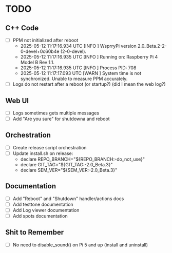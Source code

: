 # TODO

## C++ Code

- [ ] PPM not initialized after reboot
  - 2025-05-12 11:17:16.934 UTC [INFO ] WsprryPi version 2.0_Beta.2-2-0-devel+0c60b4e (2-0-devel).
  - 2025-05-12 11:17:16.935 UTC [INFO ] Running on: Raspberry Pi 4 Model B Rev 1.1.
  - 2025-05-12 11:17:16.935 UTC [INFO ] Process PID: 708
  - 2025-05-12 11:17:17.093 UTC [WARN ] System time is not synchronized. Unable to measure PPM accurately.
- [ ] Logs do not restart after a reboot (or startup?) (did I mean the web log?)

## Web UI

- [ ] Logs sometimes gets multiple messages
- [ ] Add "Are you sure" for shutdowna and reboot

## Orchestration

- [ ] Create release script orchestration
- [ ] Update install.sh on release:
  - declare REPO_BRANCH="${REPO_BRANCH:-do_not_use}"
  - declare GIT_TAG="${GIT_TAG:-2.0_Beta.3}"
  - declare SEM_VER="${SEM_VER:-2.0_Beta.3}"

## Documentation

- [ ] Add "Reboot" and "Shutdown" handler/actions docs
- [ ] Add testtone documentation
- [ ] Add Log viewer documentation
- [ ] Add spots documentation

## Shit to Remember

- [ ] No need to disable_sound() on Pi 5 and up (install and uninstall)
